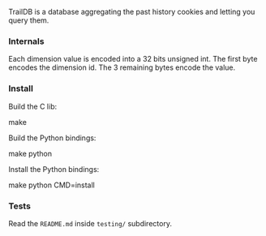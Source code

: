 TrailDB is a database aggregating the past history cookies and letting
you query them.

### Internals
Each dimension value is encoded into a 32 bits unsigned int.
The first byte encodes the dimension id. The 3 remaining bytes encode the
value.

### Install

Build the C lib:

  make

Build the Python bindings:

  make python

Install the Python bindings:

  make python CMD=install

### Tests

Read the `README.md` inside `testing/` subdirectory.

